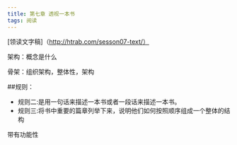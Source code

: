 ```yaml
---
title: 第七章 透视一本书
tags: 阅读
---
```


[领读文字稿]（http://htrab.com/sesson07-text/）

架构：概念是什么


骨架：组织架构，整体性，架构

##规则：
- 规则二:是用一句话来描述一本书或者一段话来描述一本书。
- 规则三:将书中重要的篇章列举下来，说明他们如何按照顺序组成一个整体的结构

带有功能性





